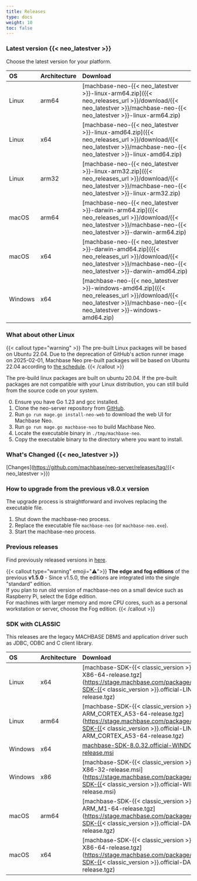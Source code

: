 ```yaml
---
title: Releases
type: docs
weight: 10
toc: false
---
```



### Latest version {{< neo_latestver >}}

Choose the latest version for your platform.

| OS         | Architecture   |  Download |
|:-----------|:---------------|:----------|
| Linux      | arm64          | [machbase-neo-{{< neo_latestver >}}-linux-arm64.zip]({{< neo_releases_url >}}/download/{{< neo_latestver >}}/machbase-neo-{{< neo_latestver >}}-linux-arm64.zip)   |
| Linux      | x64            | [machbase-neo-{{< neo_latestver >}}-linux-amd64.zip]({{< neo_releases_url >}}/download/{{< neo_latestver >}}/machbase-neo-{{< neo_latestver >}}-linux-amd64.zip)   |
| Linux      | arm32          | [machbase-neo-{{< neo_latestver >}}-linux-arm32.zip]({{< neo_releases_url >}}/download/{{< neo_latestver >}}/machbase-neo-{{< neo_latestver >}}-linux-arm32.zip)   |
| macOS      | arm64          | [machbase-neo-{{< neo_latestver >}}-darwin-arm64.zip]({{< neo_releases_url >}}/download/{{< neo_latestver >}}/machbase-neo-{{< neo_latestver >}}-darwin-arm64.zip) |
| macOS      | x64            | [machbase-neo-{{< neo_latestver >}}-darwin-amd64.zip]({{< neo_releases_url >}}/download/{{< neo_latestver >}}/machbase-neo-{{< neo_latestver >}}-darwin-amd64.zip) |
| Windows    | x64     | [machbase-neo-{{< neo_latestver >}}-windows-amd64.zip]({{< neo_releases_url >}}/download/{{< neo_latestver >}}/machbase-neo-{{< neo_latestver >}}-windows-amd64.zip) |

### What about other Linux

{{< callout type="warning" >}}
The pre-built Linux packages will be based on Ubuntu 22.04.
Due to the deprecation of GitHub's action runner image on 2025-02-01,
Machbase Neo pre-built packages will be based on Ubuntu 22.04 according to [the schedule](https://github.com/actions/runner-images/issues/11101).
{{< /callout >}}

The pre-build linux packages are built on ubuntu 20.04.
If the pre-built packages are not compatible with your Linux distribution, you can still build from the source code on your system.

0. Ensure you have Go 1.23 and gcc installed.
1. Clone the neo-server repository from [GitHub](https://github.com/machbase/neo-server).
2. Run `go run mage.go install-neo-web` to download the web UI for Machbase Neo.
3. Run `go run mage.go machbase-neo` to build Machbase Neo.
4. Locate the executable binary in `./tmp/machbase-neo`.
5. Copy the executable binary to the directory where you want to install.

### What's Changed {{< neo_latestver >}}

[Changes](https://github.com/machbase/neo-server/releases/tag/{{< neo_latestver >}})

### How to upgrade from the previous v8.0.x version

The upgrade process is straightforward and involves replacing the executable file.

1. Shut down the machbase-neo process.
2. Replace the executable file `machbase-neo` (or `machbase-neo.exe`).
3. Start the machbase-neo process.

### Previous releases

Find previously released versions in [here](https://github.com/machbase/neo-server/releases).


{{< callout type="warning" emoji="⚠️">}}
**The edge and fog editions** of the previous **v1.5.0** -
Since v1.5.0, the editions are integrated into the single "standard" edition.<br/>
If you plan to run old version of machbase-neo on a small device such as Raspberry Pi, select the Edge edition.<br/>
For machines with larger memory and more CPU cores, such as a personal workstation or server, choose the Fog edition.
{{< /callout >}}

### SDK with CLASSIC

This releases are the legacy MACHBASE DBMS and application driver such as JDBC, ODBC and C client library.

| OS         | Architecture   |  Download |
|:-----------|:---------------|:----------|
| Linux      | x64            | [machbase-SDK-{{< classic_version >}}.official-LINUX-X86-64-release.tgz](https://stage.machbase.com/package/download/machbase-SDK-{{< classic_version >}}.official-LINUX-X86-64-release.tgz) |
| Linux      | arm64          | [machbase-SDK-{{< classic_version >}}.official-LINUX-ARM_CORTEX_A53-64-release.tgz](https://stage.machbase.com/package/download/machbase-SDK-{{< classic_version >}}.official-LINUX-ARM_CORTEX_A53-64-release.tgz) |
| Windows    | x64            | [machbase-SDK-8.0.32.official-WINDOWS-X86-64-release.msi](https://github.com/machbase/packages/releases/download/8.0.32/machbase-SDK-8.0.32.official-WINDOWS-X86-64-release.msi)
| Windows    | x86            | [machbase-SDK-{{< classic_version >}}.official-WINDOWS-X86-32-release.msi](https://stage.machbase.com/package/download/machbase-SDK-{{< classic_version >}}.official-WINDOWS-X86-32-release.msi) |
| macOS      | arm64          | [machbase-SDK-{{< classic_version >}}.official-DARWIN-ARM_M1-64-release.tgz](https://stage.machbase.com/package/download/machbase-SDK-{{< classic_version >}}.official-DARWIN-ARM_M1-64-release.tgz) |
| macOS      | x64            | [machbase-SDK-{{< classic_version >}}.official-DARWIN-X86-64-release.tgz](https://stage.machbase.com/package/download/machbase-SDK-{{< classic_version >}}.official-DARWIN-X86-64-release.tgz) |
